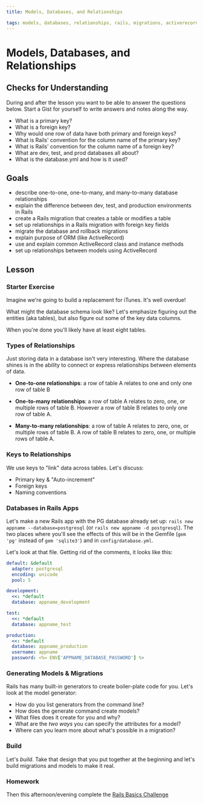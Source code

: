 ```yaml
---
title: Models, Databases, and Relationships

tags: models, databases, relationships, rails, migrations, activerecord
---
```


# Models, Databases, and Relationships

## Checks for Understanding

During and after the lesson you want to be able to answer the questions below. Start a Gist for yourself to write answers and notes along the way.

* What is a primary key?
* What is a foreign key?
* Why would one row of data have both primary and foreign keys?
* What is Rails' convention for the column name of the primary key?
* What is Rails' convention for the column name of a foreign key?
* What are dev, test, and prod databases all about?
* What is the database.yml and how is it used?

## Goals

* describe one-to-one, one-to-many, and many-to-many database relationships
* explain the difference between dev, test, and production environments in Rails
* create a Rails migration that creates a table or modifies a table
* set up relationships in a Rails migration with foreign key fields
* migrate the database and rollback migrations
* explain purpose of ORM (like ActiveRecord)
* use and explain common ActiveRecord class and instance methods
* set up relationships between models using ActiveRecord

## Lesson

### Starter Exercise

Imagine we're going to build a replacement for iTunes. It's well overdue!

What might the database schema look like? Let's emphasize figuring out the entities (aka tables), but also figure out some of the key data columns.

When you're done you'll likely have at least eight tables.

### Types of Relationships

Just storing data in a database isn't very interesting. Where the database shines is in the ability to connect or express relationships between elements of data.

* **One-to-one relationships**: a row of table A relates to one and only one row of table B

* **One-to-many relationships**: a row of table A relates to zero, one, or multiple rows of table B. However a row of table B relates to only one row of table A.

* **Many-to-many relationships**: a row of table A relates to zero, one, or multiple rows of table B. A row of table B relates to zero, one, or multiple rows of table A.

### Keys to Relationships

We use keys to "link" data across tables. Let's discuss:

* Primary key & "Auto-increment"
* Foreign keys
* Naming conventions

### Databases in Rails Apps

Let's make a new Rails app with the PG database already set up: `rails new appname --database=postgresql` (or `rails new appname -d postgresql`). The two places where you'll see the effects of this will be in the Gemfile (`gem 'pg'` instead of `gem 'sqlite3'`) and in `config/database.yml`.

Let's look at that file. Getting rid of the comments, it looks like this:

```yaml
default: &default
  adapter: postgresql
  encoding: unicode
  pool: 5

development:
  <<: *default
  database: appname_development

test:
  <<: *default
  database: appname_test

production:
  <<: *default
  database: appname_production
  username: appname
  password: <%= ENV['APPNAME_DATABASE_PASSWORD'] %>

```

### Generating Models & Migrations

Rails has many built-in generators to create boiler-plate code for you. Let's look at the model generator:

* How do you list generators from the command line?
* How does the generate command create models?
* What files does it create for you and why?
* What are the *two ways* you can specify the attributes for a model?
* Where can you learn more about what's possible in a migration?

### Build

Let's *build*. Take that design that you put together at the beginning and let's build migrations and models to make it real.

### Homework

Then this afternoon/evening complete the [Rails Basics Challenge](https://github.com/turingschool/challenges/blob/master/models_databases_relationships_routes_controllers_oh_my.markdown)

